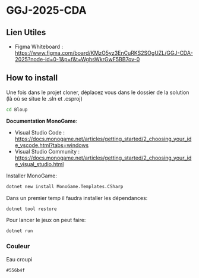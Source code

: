 # GGJ-2025-CDA


## Lien Utiles
- Figma Whiteboard : https://www.figma.com/board/KMzO5yz3EnCuRKS2SOgUZL/GGJ-CDA-2025?node-id=0-1&p=f&t=WghsWkrGwF5BB7ov-0

## How to install

Une fois dans le projet cloner, déplacez vous dans le dossier de la solution (là où se situe le .sln et .csproj)
```bash
cd Bloup
```

**Documentation MonoGame**:
- Visual Studio Code : https://docs.monogame.net/articles/getting_started/2_choosing_your_ide_vscode.html?tabs=windows
- Visual Studio Community : https://docs.monogame.net/articles/getting_started/2_choosing_your_ide_visual_studio.html

Installer MonoGame:
```bash
dotnet new install MonoGame.Templates.CSharp
```

Dans un premier temp il faudra installer les dépendances:
```bash
dotnet tool restore
```

Pour lancer le jeux on peut faire:
```bash
dotnet run
```


### Couleur

Eau croupi
```
#556b4f
```


